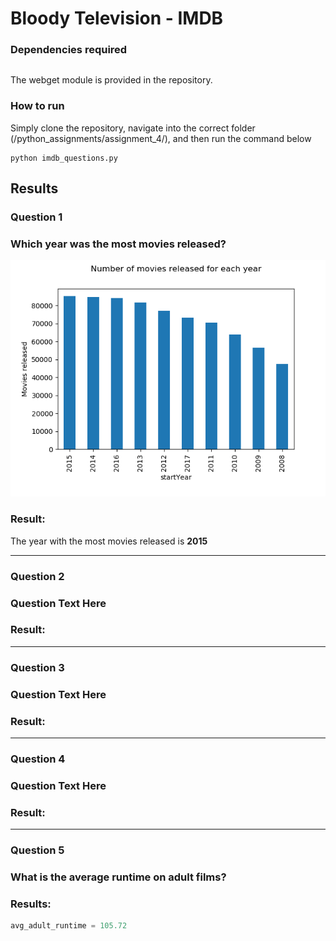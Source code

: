 ﻿# Bloody Television  - IMDB
### Dependencies required
```python
```
The webget module is provided in the repository.

### How to run
Simply clone the repository, navigate into the correct folder (/python_assignments/assignment_4/), and then run the command below
```
python imdb_questions.py
```

## Results
### Question 1
### Which year was the most movies released?

![alt text](https://github.com/ThomasThimothee/python_assignments/blob/master/assignment_4/plot_images/imdb_question_1_new.png)

### Result:
The year with the most movies released is **2015**

------
### Question 2
### Question Text Here

### Result:

------
### Question 3
### Question Text Here

### Result: 

------
### Question 4
### Question Text Here

### Result: 

------
### Question 5
### What is the average runtime on adult films?

### Results:

```python
avg_adult_runtime = 105.72
```
